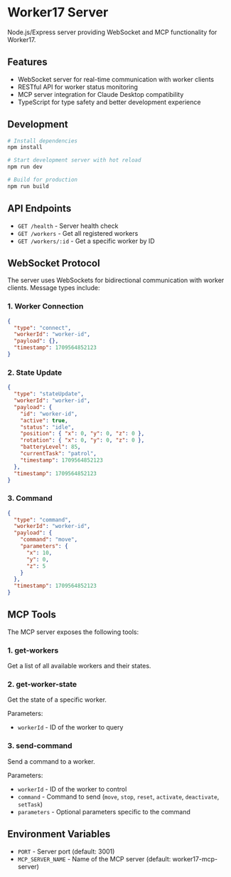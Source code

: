 # Worker17 Server

Node.js/Express server providing WebSocket and MCP functionality for Worker17.

## Features

- WebSocket server for real-time communication with worker clients
- RESTful API for worker status monitoring
- MCP server integration for Claude Desktop compatibility
- TypeScript for type safety and better development experience

## Development

```bash
# Install dependencies
npm install

# Start development server with hot reload
npm run dev

# Build for production
npm run build
```

## API Endpoints

- `GET /health` - Server health check
- `GET /workers` - Get all registered workers
- `GET /workers/:id` - Get a specific worker by ID

## WebSocket Protocol

The server uses WebSockets for bidirectional communication with worker clients. Message types include:

### 1. Worker Connection

```json
{
  "type": "connect",
  "workerId": "worker-id",
  "payload": {},
  "timestamp": 1709564852123
}
```

### 2. State Update

```json
{
  "type": "stateUpdate",
  "workerId": "worker-id",
  "payload": {
    "id": "worker-id",
    "active": true,
    "status": "idle",
    "position": { "x": 0, "y": 0, "z": 0 },
    "rotation": { "x": 0, "y": 0, "z": 0 },
    "batteryLevel": 85,
    "currentTask": "patrol",
    "timestamp": 1709564852123
  },
  "timestamp": 1709564852123
}
```

### 3. Command

```json
{
  "type": "command",
  "workerId": "worker-id",
  "payload": {
    "command": "move",
    "parameters": {
      "x": 10,
      "y": 0,
      "z": 5
    }
  },
  "timestamp": 1709564852123
}
```

## MCP Tools

The MCP server exposes the following tools:

### 1. get-workers

Get a list of all available workers and their states.

### 2. get-worker-state

Get the state of a specific worker.

Parameters:
- `workerId` - ID of the worker to query

### 3. send-command

Send a command to a worker.

Parameters:
- `workerId` - ID of the worker to control
- `command` - Command to send (`move`, `stop`, `reset`, `activate`, `deactivate`, `setTask`)
- `parameters` - Optional parameters specific to the command

## Environment Variables

- `PORT` - Server port (default: 3001)
- `MCP_SERVER_NAME` - Name of the MCP server (default: worker17-mcp-server)
